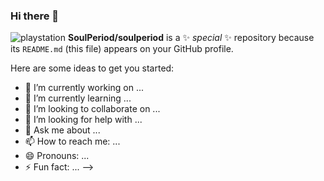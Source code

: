 ### Hi there 👋

![playstation](https://besthqwallpapers.com/Uploads/3-1-2020/118076/thumb2-playstation-violet-logo-4k-violet-brickwall-playstation-logo-brands.jpg)
**SoulPeriod/soulperiod** is a ✨ _special_ ✨ repository because its `README.md` (this file) appears on your GitHub profile.

Here are some ideas to get you started:

- 🔭 I’m currently working on ...
- 🌱 I’m currently learning ...
- 👯 I’m looking to collaborate on ...
- 🤔 I’m looking for help with ...
- 💬 Ask me about ...
- 📫 How to reach me: ...
- 😄 Pronouns: ...
- ⚡ Fun fact: ...
-->
